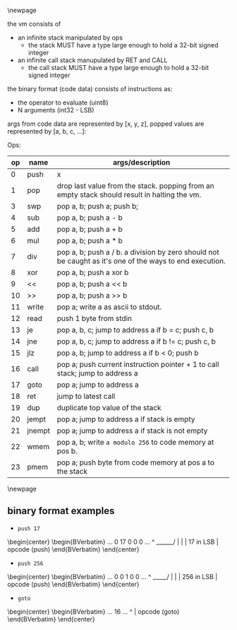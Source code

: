 \newpage

the vm consists of

- an infinite stack manipulated by ops
  - the stack MUST have a type large enough to hold a 32-bit signed integer
- an infinite call stack manupulated by RET and CALL
  - the call stack MUST have a type large enough to hold a 32-bit signed integer

the binary format (code data) consists of instructions as:

- the operator to evaluate (uint8)
- N arguments (int32 - LSB)

args from code data are represented by [x, y, z],
popped values are represented by [a, b, c, ...]:

Ops:

|op| name | args/description   |
|--|------|--------------------|
|0 | push |   x|
|1 |pop   | drop last value from the stack. popping from an empty stack should result in halting the vm.|
|3 |swp   | pop a, b; push a; push b;|
|4 |sub   | pop a, b; push a - b|
|5 |add   | pop a, b; push a + b|
|6 |mul   | pop a, b; push a * b|
|7 |div   | pop a, b; push a / b. a division by zero should not be caught as it's one of the ways to end execution.|
|8 |xor   | pop a, b; push a xor b|
|9 |<<    | pop a, b; push a << b|
|10|>>    | pop a, b; push a >> b|
|11|write | pop a; write a as ascii to stdout.|
|12|read  | push 1 byte from stdin|
|13|je    | pop a, b, c; jump to address a if b = c; push c, b|
|14|jne   | pop a, b, c; jump to address a if b != c; push c, b|
|15|jlz   | pop a, b; jump to address a if b < 0; push b|
|16|call  | pop a; push current instruction pointer + 1 to call stack; jump to address a|
|17|goto  | pop a; jump to address a|
|18|ret   | jump to latest call|
|19|dup   | duplicate top value of the stack|
|20|jempt | pop a; jump to address a if stack is empty|
|21|jnempt| pop a; jump to address a if stack is not empty|
|22|wmem  | pop a, b; write `a modulo 256` to code memory at pos b.
|23|pmem  | pop a; push byte from code memory at pos a to the stack|

\newpage

## binary format examples

* `push 17`

\begin{center}
\begin{BVerbatim}
... 0 17 0 0 0 ...
    ^ \______/
    |     |
    | 17 in LSB
    |
    opcode (push)
\end{BVerbatim}
\end{center}

* `push 256`

\begin{center}
\begin{BVerbatim}
... 0 0 1 0 0 ...
    ^ \_____/
    |    |
    | 256 in LSB
    |
    opcode (push)
\end{BVerbatim}
\end{center}

* `goto`

\begin{center}
\begin{BVerbatim}
... 16 ...
    ^
    |
    opcode (goto)
\end{BVerbatim}
\end{center}
